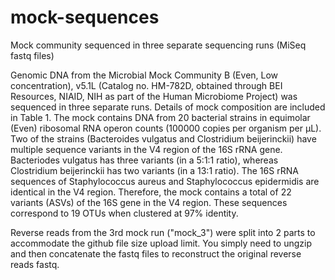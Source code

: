 # mock-sequences
Mock community sequenced in three separate sequencing runs  (MiSeq fastq files)

Genomic DNA from the Microbial Mock Community B (Even, Low concentration), v5.1L (Catalog no. HM-782D, obtained through BEI Resources, NIAID, NIH as part of the Human Microbiome Project) was sequenced in three separate runs. Details of mock composition are included in Table 1. The mock contains DNA from 20 bacterial strains in equimolar (Even) ribosomal RNA operon counts (100000 copies per organism per µL). Two of the strains (Bacteroides vulgatus and Clostridium beijerinckii) have multiple sequence variants in the V4 region of the 16S rRNA gene. Bacteriodes vulgatus has three variants (in a 5:1:1 ratio), whereas Clostridium beijerinckii has two variants (in a 13:1 ratio). The 16S rRNA sequences of Staphylococcus aureus and Staphylococcus epidermidis are identical in the V4 region. Therefore, the mock contains a total of 22 variants (ASVs) of the 16S gene in the V4 region. These sequences correspond to 19 OTUs when clustered at 97% identity.

Reverse reads from the 3rd mock run ("mock_3") were split into 2 parts to accommodate the github file size upload limit. You simply need to ungzip and then concatenate the fastq files to reconstruct the original reverse reads fastq.
